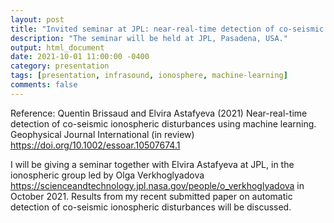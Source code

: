 ```yaml
---
layout: post
title: "Invited seminar at JPL: near-real-time detection of co-seismic ionospheric disturbances"
description: "The seminar will be held at JPL, Pasadena, USA."
output: html_document
date: 2021-10-01 11:00:00 -0400
category: presentation
tags: [presentation, infrasound, ionosphere, machine-learning]
comments: false
---
```


Reference:
Quentin Brissaud and Elvira Astafyeva (2021) Near-real-time detection of co-seismic ionospheric disturbances using machine learning. Geophysical Journal International (in review)
<https://doi.org/10.1002/essoar.10507674.1>


I will be giving a seminar together with Elvira Astafyeva at JPL, in the ionospheric group led by Olga Verkhoglyadova <https://scienceandtechnology.jpl.nasa.gov/people/o_verkhoglyadova> in October 2021. Results from my recent submitted paper on automatic detection of co-seismic ionospheric disturbances will be discussed.